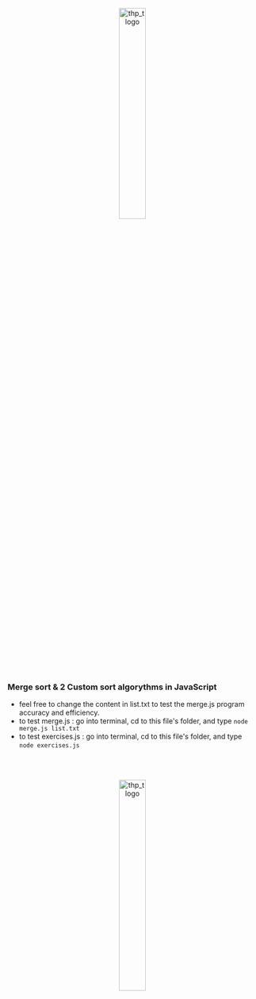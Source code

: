 <div>
  <p align="center" width="100%">
    <a href="https://www.thehackingproject.org/"><img width="33%" src="https://i0.wp.com/chromebooklive.com/wp-content/uploads/2018/11/the_hacking_project_logo.png?resize=620%2C171&ssl=1" width="20%" alt="thp_tlogo"/></a>
  </p>
</div>
</br></br>

### Merge sort & 2 Custom sort algorythms in JavaScript

- feel free to change the content in list.txt to test the merge.js program accuracy and efficiency.
- to test merge.js : go into terminal, cd to this file's folder, and type ```node merge.js list.txt```
- to test exercises.js : go into terminal, cd to this file's folder, and type ```node exercises.js```

<div>
  <br/><br/>
  <p align="center" width="100%">
    <a href="https://www.thehackingproject.org/"><img width="33%" src="https://i0.wp.com/chromebooklive.com/wp-content/uploads/2018/11/the_hacking_project_logo.png?resize=620%2C171&ssl=1" width="20%" alt="thp_tlogo"/></a>
  </p>
</div>
